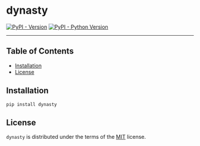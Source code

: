 # dynasty

[![PyPI - Version](https://img.shields.io/pypi/v/dynasty.svg)](https://pypi.org/project/dynasty)
[![PyPI - Python Version](https://img.shields.io/pypi/pyversions/dynasty.svg)](https://pypi.org/project/dynasty)

-----

## Table of Contents

- [Installation](#installation)
- [License](#license)

## Installation

```console
pip install dynasty
```

## License

`dynasty` is distributed under the terms of the [MIT](https://spdx.org/licenses/MIT.html) license.
